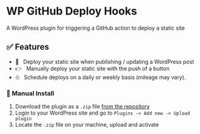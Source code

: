 # WP GitHub Deploy Hooks

A WordPress plugin for triggering a GitHub action to deploy a static site

## ✅ Features

- 🚗 &nbsp;&nbsp;Deploy your static site when publishing / updating a WordPress post
- 👉 &nbsp;&nbsp;Manually deploy your static site with the push of a button
- ⏲ &nbsp;&nbsp;Schedule deploys on a daily or weekly basis (mileage may vary).

### 🤙 Manual Install

1. Download the plugin as a `.zip` file [from the repository](https://github.com/TamirHen/wp-github-workflow-hook/archive/main.zip)
2. Login to your WordPress site and go to `Plugins -> Add new -> Upload plugin`
3. Locate the `.zip` file on your machine, upload and activate
